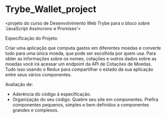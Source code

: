 # Trybe_Wallet_project

<projeto do curso de Desenvolvimento Web Trybe para o bloco sobre 'JavaScript Assíncrono e Promises'>

Especificação do Projeto:

Criar uma aplicação que computa gastos em diferentes moedas e converte tudo para uma única moeda, que pode ser escolhida por quem usa. Para obter as informações sobre os nomes, cotações e outros dados sobre as moedas você irá acessar um endpoint da API de Cotações de Moedas. Tudo isso usando o Redux para compartilhar o estado da sua aplicação entre seus vários componentes.

Avaliação de:

- Aderência do código à especificação.
- Organização do seu código. Quebre seu site em componentes. Prefira componentes pequenos, simples e bem definidos a componentes grandes e complexos.
